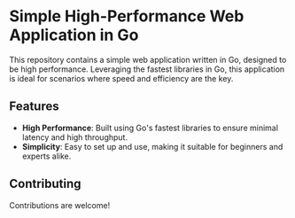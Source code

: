 # Simple High-Performance Web Application in Go

This repository contains a simple web application written in Go, designed to be high performance. Leveraging the fastest libraries in Go, this application is ideal for scenarios where speed and efficiency are the key.

## Features

- **High Performance**: Built using Go's fastest libraries to ensure minimal latency and high throughput.
- **Simplicity**: Easy to set up and use, making it suitable for beginners and experts alike.

## Contributing

Contributions are welcome!
